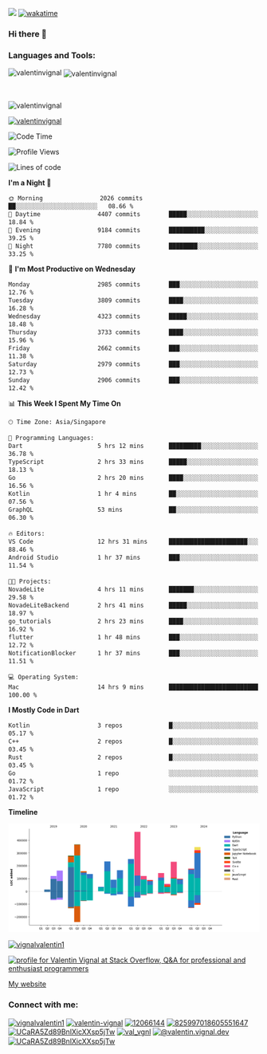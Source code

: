 
![](https://komarev.com/ghpvc/?username=valentinvignal&label=Profile%20views&color=0e75b6&style=flat)
[![wakatime](https://wakatime.com/badge/user/a700230c-ba51-4378-8fbc-fbcb542401ed.svg)](https://wakatime.com/@a700230c-ba51-4378-8fbc-fbcb542401ed)

### Hi there 👋

<h3 align="left">Languages and Tools:</h3>


<p><img align="left" src="https://github-readme-stats.vercel.app/api?username=ValentinVignal&count_private=true&show_icons=true&theme=dark" alt="valentinvignal" /></p>

<p>&nbsp;<img align="center" src="https://github-readme-stats.vercel.app/api/top-langs/?username=ValentinVignal&hide=jupyter%20notebook&layout=compact&theme=dark" alt="valentinvignal" /></p>

<br/>

<p><img align="center" src="https://github-readme-streak-stats.herokuapp.com/?user=valentinvignal&theme=dark" alt="valentinvignal" /></p>


<p align="left"> <a href="https://github.com/ryo-ma/github-profile-trophy"><img src="https://github-profile-trophy.vercel.app/?username=valentinvignal&theme=darkhub" alt="valentinvignal" /></a> </p>

<!--START_SECTION:waka-->
![Code Time](http://img.shields.io/badge/Code%20Time-2%2C658%20hrs%2046%20mins-blue)

![Profile Views](http://img.shields.io/badge/Profile%20Views-13-blue)

![Lines of code](https://img.shields.io/badge/From%20Hello%20World%20I%27ve%20Written-3.7%20million%20lines%20of%20code-blue)

**I'm a Night 🦉** 

```text
🌞 Morning                2026 commits        ██░░░░░░░░░░░░░░░░░░░░░░░   08.66 % 
🌆 Daytime                4407 commits        █████░░░░░░░░░░░░░░░░░░░░   18.84 % 
🌃 Evening                9184 commits        ██████████░░░░░░░░░░░░░░░   39.25 % 
🌙 Night                  7780 commits        ████████░░░░░░░░░░░░░░░░░   33.25 % 
```
📅 **I'm Most Productive on Wednesday** 

```text
Monday                   2985 commits        ███░░░░░░░░░░░░░░░░░░░░░░   12.76 % 
Tuesday                  3809 commits        ████░░░░░░░░░░░░░░░░░░░░░   16.28 % 
Wednesday                4323 commits        █████░░░░░░░░░░░░░░░░░░░░   18.48 % 
Thursday                 3733 commits        ████░░░░░░░░░░░░░░░░░░░░░   15.96 % 
Friday                   2662 commits        ███░░░░░░░░░░░░░░░░░░░░░░   11.38 % 
Saturday                 2979 commits        ███░░░░░░░░░░░░░░░░░░░░░░   12.73 % 
Sunday                   2906 commits        ███░░░░░░░░░░░░░░░░░░░░░░   12.42 % 
```


📊 **This Week I Spent My Time On** 

```text
🕑︎ Time Zone: Asia/Singapore

💬 Programming Languages: 
Dart                     5 hrs 12 mins       █████████░░░░░░░░░░░░░░░░   36.78 % 
TypeScript               2 hrs 33 mins       █████░░░░░░░░░░░░░░░░░░░░   18.13 % 
Go                       2 hrs 20 mins       ████░░░░░░░░░░░░░░░░░░░░░   16.56 % 
Kotlin                   1 hr 4 mins         ██░░░░░░░░░░░░░░░░░░░░░░░   07.56 % 
GraphQL                  53 mins             ██░░░░░░░░░░░░░░░░░░░░░░░   06.30 % 

🔥 Editors: 
VS Code                  12 hrs 31 mins      ██████████████████████░░░   88.46 % 
Android Studio           1 hr 37 mins        ███░░░░░░░░░░░░░░░░░░░░░░   11.54 % 

🐱‍💻 Projects: 
NovadeLite               4 hrs 11 mins       ███████░░░░░░░░░░░░░░░░░░   29.58 % 
NovadeLiteBackend        2 hrs 41 mins       █████░░░░░░░░░░░░░░░░░░░░   18.97 % 
go_tutorials             2 hrs 23 mins       ████░░░░░░░░░░░░░░░░░░░░░   16.92 % 
flutter                  1 hr 48 mins        ███░░░░░░░░░░░░░░░░░░░░░░   12.72 % 
NotificationBlocker      1 hr 37 mins        ███░░░░░░░░░░░░░░░░░░░░░░   11.51 % 

💻 Operating System: 
Mac                      14 hrs 9 mins       █████████████████████████   100.00 % 
```

**I Mostly Code in Dart** 

```text
Kotlin                   3 repos             █░░░░░░░░░░░░░░░░░░░░░░░░   05.17 % 
C++                      2 repos             █░░░░░░░░░░░░░░░░░░░░░░░░   03.45 % 
Rust                     2 repos             █░░░░░░░░░░░░░░░░░░░░░░░░   03.45 % 
Go                       1 repo              ░░░░░░░░░░░░░░░░░░░░░░░░░   01.72 % 
JavaScript               1 repo              ░░░░░░░░░░░░░░░░░░░░░░░░░   01.72 % 
```



**Timeline**

![Lines of Code chart](https://raw.githubusercontent.com/ValentinVignal/ValentinVignal/main/assets/bar_graph.png)


<!--END_SECTION:waka-->

<p align="left"> <a href="https://twitter.com/vignalvalentin1" target="blank"><img src="https://img.shields.io/twitter/follow/vignalvalentin1?logo=twitter" alt="vignalvalentin1" /></a> </p>

<a href="https://stackoverflow.com/users/12066144/valentin-vignal"><img src="https://stackexchange.com/users/flair/16694563.png?theme=dark" width="208" height="58" alt="profile for Valentin Vignal at Stack Overflow, Q&amp;A for professional and enthusiast programmers" title="profile for Valentin Vignal at Stack Overflow, Q&amp;A for professional and enthusiast programmers"></a>

[My website](https://valentinvignal.github.io/portfolio/)

<h3 align="left">Connect with me:</h3>
<p align="left">
<a href="https://twitter.com/vignalvalentin1" target="blank"><img align="center" src="https://raw.githubusercontent.com/rahuldkjain/github-profile-readme-generator/master/src/images/icons/Social/twitter.svg" alt="vignalvalentin1" height="30" width="40" /></a>
<a href="https://linkedin.com/in/valentin-vignal" target="blank"><img align="center" src="https://raw.githubusercontent.com/rahuldkjain/github-profile-readme-generator/master/src/images/icons/Social/linked-in-alt.svg" alt="valentin-vignal" height="30" width="40" /></a>
<a href="https://stackoverflow.com/users/12066144" target="blank"><img align="center" src="https://raw.githubusercontent.com/rahuldkjain/github-profile-readme-generator/master/src/images/icons/Social/stack-overflow.svg" alt="12066144" height="30" width="40" /></a>
<a href="https://discordapp.com/users/825997018605551647" target="blank"><img align="center" src="https://raw.githubusercontent.com/rahuldkjain/github-profile-readme-generator/master/src/images/icons/Social/discord.svg" alt="825997018605551647" height="30" width="40" /></a>
<a href="https://www.reddit.com/user/ValentinVignal" target="blank"><img align="center" src="https://raw.githubusercontent.com/rahuldkjain/github-profile-readme-generator/master/src/images/icons/Social/reddit.svg" alt="UCaRA5Zd89BnlXicXXsp5jTw" height="30" width="40" /></a>
<a href="https://instagram.com/valentin_vignal" target="blank"><img align="center" src="https://raw.githubusercontent.com/rahuldkjain/github-profile-readme-generator/master/src/images/icons/Social/instagram.svg" alt="val_vgnl" height="30" width="40" /></a>
<a href="https://medium.com/@valentin.vignal.dev" target="blank"><img align="center" src="https://raw.githubusercontent.com/rahuldkjain/github-profile-readme-generator/master/src/images/icons/Social/medium.svg" alt="@valentin.vignal.dev" height="30" width="40" /></a>
<a href="https://www.youtube.com/channel/UCaRA5Zd89BnlXicXXsp5jTw" target="blank"><img align="center" src="https://raw.githubusercontent.com/rahuldkjain/github-profile-readme-generator/master/src/images/icons/Social/youtube.svg" alt="UCaRA5Zd89BnlXicXXsp5jTw" height="30" width="40" /></a>
</p>


